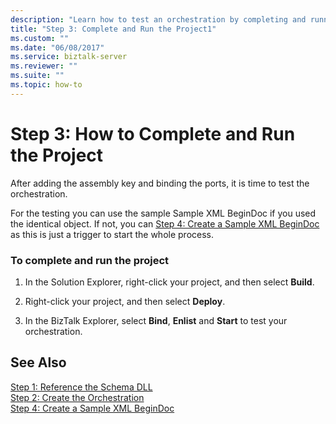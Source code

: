 ```yaml
---
description: "Learn how to test an orchestration by completing and running a project in BizTalk Explorer."
title: "Step 3: Complete and Run the Project1"
ms.custom: ""
ms.date: "06/08/2017"
ms.service: biztalk-server
ms.reviewer: ""
ms.suite: ""
ms.topic: how-to
---
```

# Step 3: How to Complete and Run the Project

After adding the assembly key and binding the ports, it is time to test the orchestration.  
  
For the testing you can use the sample Sample XML BeginDoc if you used the identical object. If not, you can [Step 4: Create a Sample XML BeginDoc](../core/step-4-create-a-sample-xml-begindoc2.md) as this is just a trigger to start the whole process.  
  
### To complete and run the project  
  
1. In the Solution Explorer, right-click your project, and then select **Build**.  
  
2. Right-click your project, and then select **Deploy**.  
  
3. In the BizTalk Explorer, select **Bind**, **Enlist** and **Start** to test your orchestration.  
  
## See Also
  
[Step 1: Reference the Schema DLL](../core/step-1-reference-the-schema-dll1.md)   
[Step 2: Create the Orchestration](../core/step-2-create-the-orchestration2.md)   
[Step 4: Create a Sample XML BeginDoc](../core/step-4-create-a-sample-xml-begindoc2.md)
